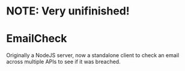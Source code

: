 # NOTE: Very unifinished!
# EmailCheck
Originally a NodeJS server, now a standalone client to check an email across multiple APIs to see if it was breached.
